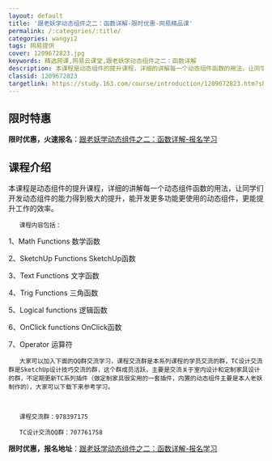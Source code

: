 ```yaml
---
layout: default
title: '跟老妖学动态组件之二：函数详解-限时优惠-网易精品课'
permalink: /:categories/:title/
categories: wangyi2
tags: 网易提供
cover: 1209672823.jpg
keywords: 精选网课,网易云课堂,跟老妖学动态组件之二：函数详解
description: 本课程是动态组件的提升课程，详细的讲解每一个动态组件函数的用法，让同学们开发动态组件的能力得到极大的提升，能开发更多功能
classid: 1209672823
targetlink: https://study.163.com/course/introduction/1209672823.htm?share=1&shareId=1025206652&utm_campaign=share&utm_medium=iphoneShare&utm_source=&utm_u=1025206652
---
```


## 限时特惠

**限时优惠，火速报名**：[跟老妖学动态组件之二：函数详解-报名学习](https://study.163.com/course/introduction/1209672823.htm?share=1&shareId=1025206652&utm_campaign=share&utm_medium=iphoneShare&utm_source=&utm_u=1025206652)

## 课程介绍

本课程是动态组件的提升课程，详细的讲解每一个动态组件函数的用法，让同学们开发动态组件的能力得到极大的提升，能开发更多功能更使用的动态组件，更能提升工作的效率。



       课程内容包括：



1、Math Functions  数学函数



2、SketchUp Functions  SketchUp函数



3、Text Functions  文字函数



4、Trig Functions  三角函数



5、Logical functions 逻辑函数



6、OnClick functions  OnClick函数



7、Operator  运算符



       大家可以加入下面的QQ群交流学习，课程交流群是本系列课程的学员交流的群，TC设计交流群是SketchUp设计技巧交流的群，这个群成员活跃，主要是交流关于室内设计和定制家具设计的群，不定期更新TC系列插件（做定制家具很实用的一套插件，内置的动态组件主要是本人老妖制作的），大家可以下载下来参考学习。



       课程交流群：978397175

       TC设计交流QQ群：707761758

**限时优惠，报名地址**：[跟老妖学动态组件之二：函数详解-报名学习](https://study.163.com/course/introduction/1209672823.htm?share=1&shareId=1025206652&utm_campaign=share&utm_medium=iphoneShare&utm_source=&utm_u=1025206652)

